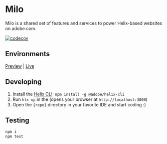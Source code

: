 # Milo
Milo is a shared set of features and services to power Helix-based websites on adobe.com.

[![codecov](https://codecov.io/gh/adobecom/milo/branch/main/graph/badge.svg?token=a7ZTCbitBt)](https://codecov.io/gh/adobecom/milo)

## Environments
[Preview](https://main--milo--adobecom.hlx.page) | [Live](https://main--milo--adobecom.hlx.live)

## Developing
1. Install the [Helix CLI](https://github.com/adobe/helix-cli): `npm install -g @adobe/helix-cli`
1. Run `hlx up` in the  (opens your browser at `http://localhost:3000`)
1. Open the `{repo}` directory in your favorite IDE and start coding :)

## Testing
```sh
npm i
npm test
```
